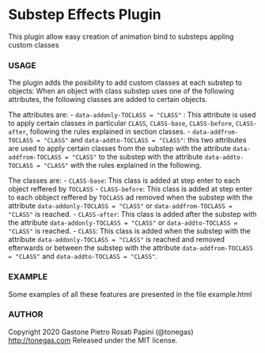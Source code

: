Substep Effects Plugin
===============

This plugin allow easy creation of animation bind to substeps appling custom classes

### USAGE

The plugin adds the posibility to add custom classes at each substep to objects:
When an object with class substep uses one of the following attributes, the following classes are added to certain objects.

The attributes are:
        - `data-addonly-TOCLASS = "CLASS"` : This attribute is used to apply certain classes in particular `CLASS`, `CLASS-base`, `CLASS-before`, `CLASS-after`, following the rules explained in section classes.
        - `data-addfrom-TOCLASS = "CLASS"` and `data-addto-TOCLASS = "CLASS"`: this two attributes are used to apply certain classes from the substep with the attribute `data-addfrom-TOCLASS = "CLASS"` to the substep with the attribute `data-addto-TOCLASS = "CLASS"` with the rules explained in the following.

The classes are:
        - `CLASS-base`: This class is added at step enter to each object reffered by `TOCLASS`
        - `CLASS-before`: This class is added at step enter to each obbject reffered by `TOCLASS` ad removed when the substep with the attribute `data-addonly-TOCLASS = "CLASS"` or `data-addfrom-TOCLASS = "CLASS"` is reached.
        - `CLASS-after`: This class is added after the substep with the attribute `data-addonly-TOCLASS = "CLASS"` or `data-addto-TOCLASS = "CLASS"` is reached.
        - `CLASS`: This class is added when the substep with the attribute `data-addonly-TOCLASS = "CLASS"` is reached and removed efterwards or between the substep with the attribute `data-addfrom-TOCLASS = "CLASS"` and `data-addto-TOCLASS = "CLASS"`.

### EXAMPLE

Some examples of all these features are presented in the file example.html

### AUTHOR

Copyright 2020 Gastone Pietro Rosati Papini (@tonegas)
http://tonegas.com
Released under the MIT license.


